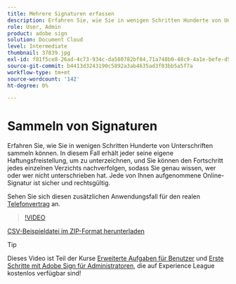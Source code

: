 ```yaml
---
title: Mehrere Signaturen erfassen
description: Erfahren Sie, wie Sie in wenigen Schritten Hunderte von Unterschriften gleichzeitig für jedes Dokument sammeln können
role: User, Admin
product: adobe sign
solution: Document Cloud
level: Intermediate
thumbnail: 37839.jpg
exl-id: f81f5ce8-26ad-4c73-934c-da580782bf84,71a748b0-48c9-4a1e-befe-d5f311d6c05e
source-git-commit: b4413d3243190c5892a3ab4635ad3f03bb5a5f7a
workflow-type: tm+mt
source-wordcount: '142'
ht-degree: 0%

---
```


# Sammeln von Signaturen

Erfahren Sie, wie Sie in wenigen Schritten Hunderte von Unterschriften sammeln können. In diesem Fall erhält jeder seine eigene Haftungsfreistellung, um zu unterzeichnen, und Sie können den Fortschritt jedes einzelnen Verzichts nachverfolgen, sodass Sie genau wissen, wer oder wer nicht unterschrieben hat. Jede von Ihnen aufgenommene Online-Signatur ist sicher und rechtsgültig.

Sehen Sie sich diesen zusätzlichen Anwendungsfall für den realen [Telefonvertrag](https://experienceleague.adobe.com/docs/document-cloud-learn/sign-learning-hub/expand/recipes/gov/usecasegovtelework.html?lang=en) an.

>[!VIDEO](https://video.tv.adobe.com/v/37839?hidetitle=true)

[CSV-Beispieldatei im ZIP-Format herunterladen](../assets/megasign_merge_sample.zip)

>[!TIP]
>
>Dieses Video ist Teil der Kurse [Erweiterte Aufgaben für Benutzer](https://experienceleague.adobe.com/?recommended=Sign-U-1-2020.3) und [Erste Schritte mit Adobe Sign für Administratoren](https://experienceleague.adobe.com/?recommended=Sign-A-1-2020.2), die auf Experience League kostenlos verfügbar sind!
